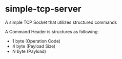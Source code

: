 # simple-tcp-server

A simple TCP Socket that utilizes structured commands

A Command Header is structures as following: 

* 1 byte (Operation Code)
* 4 byte (Payload Size)
* N byte (Payload)
